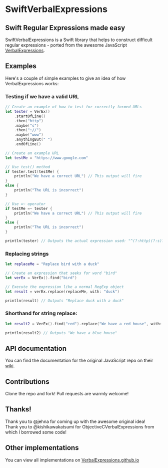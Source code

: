 SwiftVerbalExpressions
======================


## Swift Regular Expressions made easy

SwiftVerbalExpressions is a Swift library that helps to construct difficult regular expressions - ported from the awesome JavaScript [VerbalExpressions](https://github.com/jehna/VerbalExpressions).


## Examples

Here's a couple of simple examples to give an idea of how VerbalExpressions works:

### Testing if we have a valid URL

```swift
// Create an example of how to test for correctly formed URLs
let tester = VerEx()
    .startOfLine()
    .then("http")
    .maybe("s")
    .then("://")
    .maybe("www")
    .anythingBut(" ")
    .endOfLine()

// Create an example URL
let testMe = "https://www.google.com"

// Use test() method
if tester.test(testMe) {
    println("We have a correct URL") // This output will fire
}
else {
    println("The URL is incorrect")
}

// Use =~ operator
if testMe =~ tester {
    println("We have a correct URL") // This output will fire
}
else {
    println("The URL is incorrect")
}

println(tester) // Outputs the actual expression used: "^(?:http)(?:s)?(?::\/\/)(?:www)?(?:[^ ]*)$"
```

### Replacing strings

```swift
let replaceMe = "Replace bird with a duck"

// Create an expression that seeks for word "bird"
let verEx = VerEx().find("bird")

// Execute the expression like a normal RegExp object
let result = verEx.replace(replaceMe, with: "duck")

println(result) // Outputs "Replace duck with a duck"
```

### Shorthand for string replace:

```swift
let result2 = VerEx().find("red").replace("We have a red house", with: "blue")

println(result2) // Outputs "We have a blue house"
```


## API documentation

You can find the documentation for the original JavaScript repo on their [wiki](https://github.com/jehna/VerbalExpressions/wiki).


## Contributions

Clone the repo and fork!
Pull requests are warmly welcome!


## Thanks!

Thank you to @jehna for coming up with the awesome original idea!  
Thank you to @kishikawakatsumi for ObjectiveCVerbalExpressions from which I borrowed some code!


## Other implementations

You can view all implementations on [VerbalExpressions.github.io](http://VerbalExpressions.github.io)
